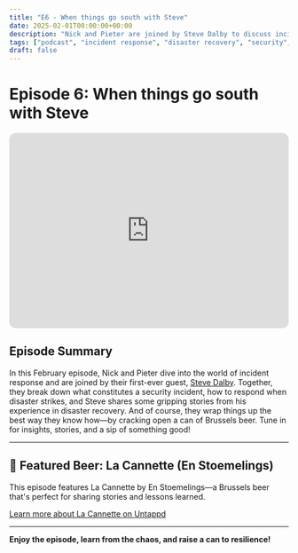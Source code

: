 ```yaml
---
title: "E6 - When things go south with Steve"
date: 2025-02-01T00:00:00+00:00
description: "Nick and Pieter are joined by Steve Dalby to discuss incident response, disaster recovery, and real-world security stories—plus a Brussels beer to wrap it up."
tags: ["podcast", "incident response", "disaster recovery", "security", "guest", "beer"]
draft: false
---
```


# Episode 6: When things go south with Steve

<iframe style="border-radius:12px" src="https://open.spotify.com/embed/episode/39pytUOS8USvVsqSVy75fL?utm_source=generator&theme=0" width="100%" height="352" frameBorder="0" allowfullscreen="" allow="autoplay; clipboard-write; encrypted-media; fullscreen; picture-in-picture" loading="lazy"></iframe>

## Episode Summary

In this February episode, Nick and Pieter dive into the world of incident response and are joined by their first-ever guest, [Steve Dalby](https://open.spotify.com/show/1yZxHAMuXQ1fitLztGxFxx). Together, they break down what constitutes a security incident, how to respond when disaster strikes, and Steve shares some gripping stories from his experience in disaster recovery. And of course, they wrap things up the best way they know how—by cracking open a can of Brussels beer. Tune in for insights, stories, and a sip of something good!

---

## 🍺 Featured Beer: La Cannette (En Stoemelings)

This episode features La Cannette by En Stoemelings—a Brussels beer that's perfect for sharing stories and lessons learned.

[Learn more about La Cannette on Untappd](https://untappd.com/b/en-stoemelings-la-cannette/5516587)

---

**Enjoy the episode, learn from the chaos, and raise a can to resilience!** 